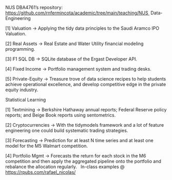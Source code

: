 NUS DBA4761’s repository: https://github.com/rnfermincota/academic/tree/main/teaching/NUS 
Data-Engineering

[1] Valuation -> Applying the tidy data principles to the Saudi Aramco IPO Valuation.

[2] Real Assets -> Real Estate and Water Utility financial modeling programming.

[3] F1 SQL DB -> SQLite database of the Ergast Developer API.

[4] Fixed Income -> Portfolio management system and trading desks.

[5] Private-Equity -> Treasure trove of data science recipes to help students achieve operational excellence, and develop competitive edge in the private equity industry.

Statistical Learning

[1] Textmining -> Berkshire Hathaway annual reports; Federal Reserve policy reports; and Beige Book reports using sentometrics.

[2] Cryptocurrencies -> With the tidymodels framework and a lot of feature engineering one could build systematic trading strategies.

[3] Forecasting -> Prediction for at least N time series and at least one model for the M5 Walmart competition.

[4] Portfolio Mgmt -> Forecasts the return for each stock in the M6 competition and then apply the aggregated pipeline onto the portfolio and rebalance the allocation regularly.
 
In-class examples @ https://rpubs.com/rafael_nicolas/
